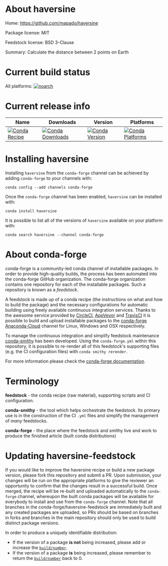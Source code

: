 About haversine
===============

Home: https://github.com/mapado/haversine

Package license: MIT

Feedstock license: BSD 3-Clause

Summary: Calculate the distance between 2 points on Earth



Current build status
====================

All platforms:
[![noarch](https://img.shields.io/circleci/project/github/conda-forge/haversine-feedstock/master.svg?label=noarch)](https://circleci.com/gh/conda-forge/haversine-feedstock)

Current release info
====================

| Name | Downloads | Version | Platforms |
| --- | --- | --- | --- |
| [![Conda Recipe](https://img.shields.io/badge/recipe-haversine-green.svg)](https://anaconda.org/conda-forge/haversine) | [![Conda Downloads](https://img.shields.io/conda/dn/conda-forge/haversine.svg)](https://anaconda.org/conda-forge/haversine) | [![Conda Version](https://img.shields.io/conda/vn/conda-forge/haversine.svg)](https://anaconda.org/conda-forge/haversine) | [![Conda Platforms](https://img.shields.io/conda/pn/conda-forge/haversine.svg)](https://anaconda.org/conda-forge/haversine) |

Installing haversine
====================

Installing `haversine` from the `conda-forge` channel can be achieved by adding `conda-forge` to your channels with:

```
conda config --add channels conda-forge
```

Once the `conda-forge` channel has been enabled, `haversine` can be installed with:

```
conda install haversine
```

It is possible to list all of the versions of `haversine` available on your platform with:

```
conda search haversine --channel conda-forge
```


About conda-forge
=================

conda-forge is a community-led conda channel of installable packages.
In order to provide high-quality builds, the process has been automated into the
conda-forge GitHub organization. The conda-forge organization contains one repository
for each of the installable packages. Such a repository is known as a *feedstock*.

A feedstock is made up of a conda recipe (the instructions on what and how to build
the package) and the necessary configurations for automatic building using freely
available continuous integration services. Thanks to the awesome service provided by
[CircleCI](https://circleci.com/), [AppVeyor](http://www.appveyor.com/)
and [TravisCI](https://travis-ci.org/) it is possible to build and upload installable
packages to the [conda-forge](https://anaconda.org/conda-forge)
[Anaconda-Cloud](http://docs.anaconda.org/) channel for Linux, Windows and OSX respectively.

To manage the continuous integration and simplify feedstock maintenance
[conda-smithy](http://github.com/conda-forge/conda-smithy) has been developed.
Using the ``conda-forge.yml`` within this repository, it is possible to re-render all of
this feedstock's supporting files (e.g. the CI configuration files) with ``conda smithy rerender``.

For more information please check the [conda-forge documentation](https://conda-forge.org/docs/).

Terminology
===========

**feedstock** - the conda recipe (raw material), supporting scripts and CI configuration.

**conda-smithy** - the tool which helps orchestrate the feedstock.
                   Its primary use is in the construction of the CI ``.yml`` files
                   and simplify the management of *many* feedstocks.

**conda-forge** - the place where the feedstock and smithy live and work to
                  produce the finished article (built conda distributions)


Updating haversine-feedstock
============================

If you would like to improve the haversine recipe or build a new
package version, please fork this repository and submit a PR. Upon submission,
your changes will be run on the appropriate platforms to give the reviewer an
opportunity to confirm that the changes result in a successful build. Once
merged, the recipe will be re-built and uploaded automatically to the
`conda-forge` channel, whereupon the built conda packages will be available for
everybody to install and use from the `conda-forge` channel.
Note that all branches in the conda-forge/haversine-feedstock are
immediately built and any created packages are uploaded, so PRs should be based
on branches in forks and branches in the main repository should only be used to
build distinct package versions.

In order to produce a uniquely identifiable distribution:
 * If the version of a package **is not** being increased, please add or increase
   the [``build/number``](http://conda.pydata.org/docs/building/meta-yaml.html#build-number-and-string).
 * If the version of a package **is** being increased, please remember to return
   the [``build/number``](http://conda.pydata.org/docs/building/meta-yaml.html#build-number-and-string)
   back to 0.